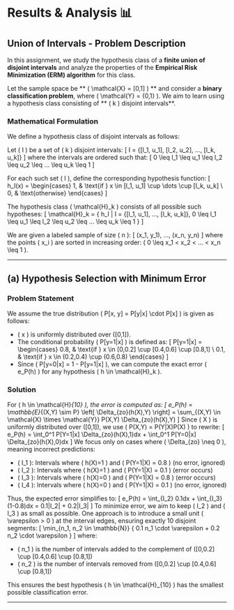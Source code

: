 # Results & Analysis 📊

## **Union of Intervals - Problem Description**

In this assignment, we study the hypothesis class of a **finite union of disjoint intervals** and analyze the properties of the **Empirical Risk Minimization (ERM) algorithm** for this class.

Let the sample space be ** \( \mathcal{X} = [0,1] \) ** and consider a **binary classification problem**, where \( \mathcal{Y} = \{0,1\} \). We aim to learn using a hypothesis class consisting of ** \( k \) disjoint intervals**.

### **Mathematical Formulation**
We define a hypothesis class of disjoint intervals as follows:

Let \( I \) be a set of \( k \) disjoint intervals:
\[ I = \{[l_1, u_1], [l_2, u_2], ..., [l_k, u_k]\} \]
where the intervals are ordered such that:
\[ 0 \leq l_1 \leq u_1 \leq l_2 \leq u_2 \leq ... \leq u_k \leq 1 \]

For each such set \( I \), define the corresponding hypothesis function:
\[ h_I(x) = \begin{cases} 1, & \text{if } x \in [l_1, u_1] \cup \dots \cup [l_k, u_k] \\ 0, & \text{otherwise} \end{cases} \]

The hypothesis class \( \mathcal{H}_k \) consists of all possible such hypotheses:
\[ \mathcal{H}_k = \{ h_I | I = \{[l_1, u_1], ..., [l_k, u_k]\}, 0 \leq l_1 \leq u_1 \leq l_2 \leq u_2 \leq ... \leq u_k \leq 1 \} \]

We are given a labeled sample of size \( n \):
\[ (x_1, y_1), ..., (x_n, y_n) \]
where the points \( x_i \) are sorted in increasing order: \( 0 \leq x_1 < x_2 < ... < x_n \leq 1 \).

---

## **(a) Hypothesis Selection with Minimum Error**

### **Problem Statement**
We assume the true distribution \( P[x, y] = P[y|x] \cdot P[x] \) is given as follows:
- \( x \) is uniformly distributed over \([0,1]\).
- The conditional probability \( P[y=1|x] \) is defined as:
  \[
  P[y=1|x] = \begin{cases} 
  0.8, & \text{if } x \in [0,0.2] \cup [0.4,0.6] \cup [0.8,1] \\
  0.1, & \text{if } x \in (0.2,0.4) \cup (0.6,0.8)
  \end{cases}
  \]
- Since \( P[y=0|x] = 1 - P[y=1|x] \), we can compute the exact error \( e_P(h) \) for any hypothesis \( h \in \mathcal{H}_k \).

### **Solution**
For \( h \in \mathcal{H}_{10} \), the error is computed as:
\[
  e_P(h) = \mathbb{E}_{(X,Y) \sim P} \left[ \Delta_{zo}(h(X),Y) \right] = \sum_{(X,Y) \in \mathcal{X} \times \mathcal{Y}} P(X,Y) \Delta_{zo}(h(X),Y)
\]
Since \( X \) is uniformly distributed over \([0,1]\), we use \( P(X,Y) = P(Y|X)P(X) \) to rewrite:
\[
  e_P(h) = \int_0^1 P[Y=1|x] \Delta_{zo}(h(X),1)dx + \int_0^1 P[Y=0|x] \Delta_{zo}(h(X),0)dx
\]
We focus only on cases where \( \Delta_{zo} \neq 0 \), meaning incorrect predictions:
- \( I_1 \): Intervals where \( h(X)=1 \) and \( P(Y=1|X) = 0.8 \) (no error, ignored)
- \( I_2 \): Intervals where \( h(X)=1 \) and \( P(Y=1|X) = 0.1 \) (error occurs)
- \( I_3 \): Intervals where \( h(X)=0 \) and \( P(Y=1|X) = 0.8 \) (error occurs)
- \( I_4 \): Intervals where \( h(X)=0 \) and \( P(Y=1|X) = 0.1 \) (no error, ignored)

Thus, the expected error simplifies to:
\[
  e_P(h) = \int_{I_2} 0.1dx + \int_{I_3} (1-0.8)dx = 0.1|I_2| + 0.2|I_3|
\]
To minimize error, we aim to keep \( I_2 \) and \( I_3 \) as small as possible. One approach is to introduce a small unit \( \varepsilon > 0 \) at the interval edges, ensuring exactly 10 disjoint segments:
\[
  \min_{n_1, n_2 \in \mathbb{N}} \{ 0.1 n_1 \cdot \varepsilon + 0.2 n_2 \cdot \varepsilon \}
\]
where:
- \( n_1 \) is the number of intervals added to the complement of \([0,0.2] \cup [0.4,0.6] \cup [0.8,1]\)
- \( n_2 \) is the number of intervals removed from \([0,0.2] \cup [0.4,0.6] \cup [0.8,1]\)

This ensures the best hypothesis \( h \in \mathcal{H}_{10} \) has the smallest possible classification error.

---


